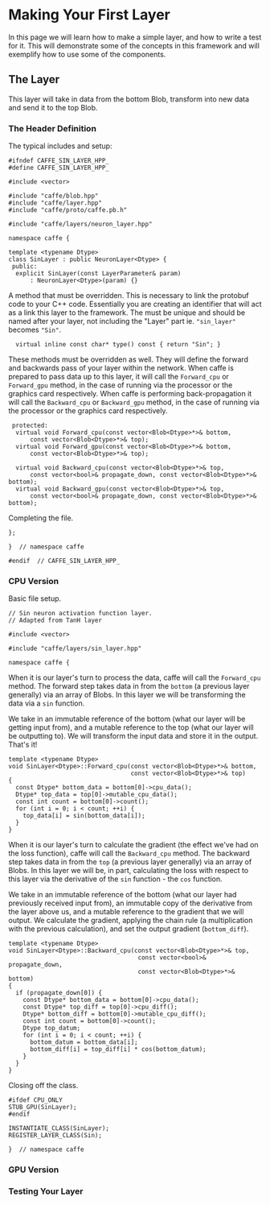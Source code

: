# Making Your First Layer

In this page we will learn how to make a simple layer, and how to write a test for it. This will demonstrate some of the concepts in this framework and will exemplify how to use some of the components.

## The Layer

This layer will take in data from the bottom Blob, transform into new data and send it to the top Blob.

### The Header Definition

The typical includes and setup:

    #ifndef CAFFE_SIN_LAYER_HPP_
    #define CAFFE_SIN_LAYER_HPP_
    
    #include <vector>
    
    #include "caffe/blob.hpp"
    #include "caffe/layer.hpp"
    #include "caffe/proto/caffe.pb.h"
    
    #include "caffe/layers/neuron_layer.hpp"

    namespace caffe {
    
    template <typename Dtype>
    class SinLayer : public NeuronLayer<Dtype> {
     public:
      explicit SinLayer(const LayerParameter& param)
          : NeuronLayer<Dtype>(param) {}

A method that must be overridden. This is necessary to link the protobuf code to your C++ code. Essentially you are creating an identifier that will act as a link this layer to the framework. The must be unique and should be named after your layer, not including the "Layer" part ie. `"sin_layer"` becomes `"Sin"`.  
    
      virtual inline const char* type() const { return "Sin"; }

These methods must be overridden as well. They will define the forward and backwards pass of your layer within the network. When caffe is prepared to pass data up to this layer, it will call the `Forward_cpu` or `Forward_gpu` method, in the case of running via the processor or the graphics card respectively. When caffe is performing back-propagation it will call the `Backward_cpu` or `Backward_gpu` method, in the case of running via the processor or the graphics card respectively.
 
     protected:
      virtual void Forward_cpu(const vector<Blob<Dtype>*>& bottom,
          const vector<Blob<Dtype>*>& top);
      virtual void Forward_gpu(const vector<Blob<Dtype>*>& bottom,
          const vector<Blob<Dtype>*>& top);

      virtual void Backward_cpu(const vector<Blob<Dtype>*>& top,
          const vector<bool>& propagate_down, const vector<Blob<Dtype>*>& bottom);
      virtual void Backward_gpu(const vector<Blob<Dtype>*>& top,
          const vector<bool>& propagate_down, const vector<Blob<Dtype>*>& bottom);

Completing the file.

    };
      
    }  // namespace caffe
    
    #endif  // CAFFE_SIN_LAYER_HPP_

### CPU Version

Basic file setup.

    // Sin neuron activation function layer.
    // Adapted from TanH layer
    
    #include <vector>
    
    #include "caffe/layers/sin_layer.hpp"
    
    namespace caffe {
    
When it is our layer's turn to process the data, caffe will call the `Forward_cpu` method. The forward step takes data in from the `bottom` (a previous layer generally) via an array of Blobs. In this layer we will be transforming the data via a `sin` function. 

We take in an immutable reference of the bottom (what our layer will be getting input from), and a mutable reference to the top (what our layer will be outputting to). We will transform the input data and store it in the output. That's it!

    template <typename Dtype>
    void SinLayer<Dtype>::Forward_cpu(const vector<Blob<Dtype>*>& bottom,
                                      const vector<Blob<Dtype>*>& top) 
    { 
      const Dtype* bottom_data = bottom[0]->cpu_data();
      Dtype* top_data = top[0]->mutable_cpu_data();
      const int count = bottom[0]->count();
      for (int i = 0; i < count; ++i) {
        top_data[i] = sin(bottom_data[i]);
      }
    }

When it is our layer's turn to calculate the gradient (the effect we've had on the loss function), caffe will call the `Backward_cpu` method. The backward step takes data in from the `top` (a previous layer generally) via an array of Blobs. In this layer we will be, in part, calculating the loss with respect to this layer via the derivative of the `sin` function - the `cos` function. 

We take in an immutable reference of the bottom (what our layer had previously received input from), an immutable copy of the derivative from the layer above us, and a mutable reference to the gradient that we will output. We calculate the gradient, applying the chain rule (a multiplication with the previous calculation), and set the output gradient (`bottom_diff`).

    template <typename Dtype>
    void SinLayer<Dtype>::Backward_cpu(const vector<Blob<Dtype>*>& top,
                                        const vector<bool>& propagate_down,
                                        const vector<Blob<Dtype>*>& bottom) 
    { 
      if (propagate_down[0]) {
        const Dtype* bottom_data = bottom[0]->cpu_data();
        const Dtype* top_diff = top[0]->cpu_diff();
        Dtype* bottom_diff = bottom[0]->mutable_cpu_diff();
        const int count = bottom[0]->count();
        Dtype top_datum;
        for (int i = 0; i < count; ++i) {
          bottom_datum = bottom_data[i];
          bottom_diff[i] = top_diff[i] * cos(bottom_datum);
        }
      }
    }

Closing off the class.
    
    #ifdef CPU_ONLY
    STUB_GPU(SinLayer);
    #endif
    
    INSTANTIATE_CLASS(SinLayer);
    REGISTER_LAYER_CLASS(Sin);
    
    }  // namespace caffe    

### GPU Version

### Testing Your Layer